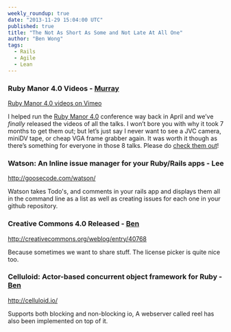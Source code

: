 ```yaml
---
weekly_roundup: true
date: "2013-11-29 15:04:00 UTC"
published: true
title: "The Not As Short As Some and Not Late At All One"
author: "Ben Wong"
tags:
  - Rails
  - Agile
  - Lean
---
```


### Ruby Manor 4.0 Videos - [Murray](/people#murray-steele)

[Ruby Manor 4.0 videos on Vimeo](http://vimeo.com/album/2596602)

I helped run the [Ruby Manor 4.0](http://rubymanor.org/4) conference way back in April and we’ve *finally* released the videos of all the talks.  I won’t bore you with why it took 7 months to get them out; but let’s just say I never want to see a JVC camera, miniDV tape, or cheap VGA frame grabber again.  It was worth it though as there’s something for everyone in those 8 talks.  Please do [check them out](http://vimeo.com/album/2596602)!

### Watson: An Inline issue manager for your Ruby/Rails apps - Lee

http://goosecode.com/watson/

Watson takes Todo's, and comments in your rails app and displays them all in the command line as a list as well as creating issues for each one in your github repository.

### Creative Commons 4.0 Released - [Ben](/people#ben-wong)

http://creativecommons.org/weblog/entry/40768

Because sometimes we want to share stuff. The license picker is quite nice too.

### Celluloid: Actor-based concurrent object framework for Ruby - [Ben](/people#ben-wong)

http://celluloid.io/

Supports both blocking and non-blocking io, A webserver called reel has also been implemented on top of it.
